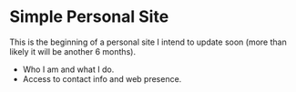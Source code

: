 # Simple Personal Site
This is the beginning of a personal site I intend to update soon (more than likely it will be another 6 months).

- Who I am and what I do.
- Access to contact info and web presence.

